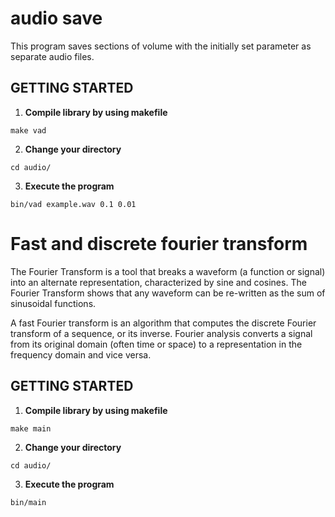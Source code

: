 # audio save

This program saves sections of volume with the initially set parameter as separate audio files.

## GETTING STARTED 

  1. **Compile library by using makefile**
  ```
  make vad
  ```
  2. **Change your directory**  
  ```
  cd audio/
  ```
  3. **Execute the program**
  ```
  bin/vad example.wav 0.1 0.01
  ```
 
# Fast and discrete fourier transform
	
The Fourier Transform is a tool that breaks a waveform (a function or signal) into an alternate representation, characterized by sine and cosines. The Fourier Transform shows that any waveform can be re-written as the sum of sinusoidal functions. 

A fast Fourier transform is an algorithm that computes the discrete Fourier transform of a sequence, or its inverse. Fourier analysis converts a signal from its original domain (often time or space) to a representation in the frequency domain and vice versa.

## GETTING STARTED 
   
  1. **Compile library by using makefile**
  ```
  make main
  ```
  2. **Change your directory**  
  ```
  cd audio/
  ```
  3. **Execute the program**
  ```
  bin/main
  ```
